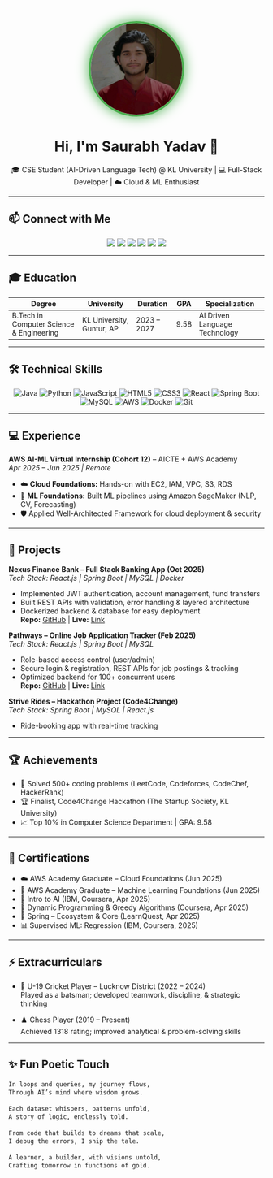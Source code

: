 <p align="center">
  <img src="Profile.jpg" alt="Saurabh Yadav" width="180" height="180" style="border-radius:50%; border:4px solid #4CAF50; box-shadow: 0px 0px 25px #4CAF50;">
</p>

<h1 align="center">Hi, I'm Saurabh Yadav 👋</h1>

<p align="center">
🎓 CSE Student (AI-Driven Language Tech) @ KL University | 💻 Full-Stack Developer | ☁️ Cloud & ML Enthusiast
</p>

---

## 📫 Connect with Me

<p align="center">
<a href="mailto:saurabhklu.ai@gmail.com"><img src="https://img.shields.io/badge/Email-saurabhklu.ai@gmail.com-blue?style=for-the-badge&logo=gmail"></a>
<a href="https://www.linkedin.com/in/wraithklu"><img src="https://img.shields.io/badge/LinkedIn-wraithklu-blue?style=for-the-badge&logo=linkedin"></a>
<a href="https://github.com/wraith-klu"><img src="https://img.shields.io/badge/GitHub-wraith-klu-black?style=for-the-badge&logo=github"></a>
<a href="https://wraithklu.vercel.app/"><img src="https://img.shields.io/badge/Portfolio-Visit-brightgreen?style=for-the-badge&logo=vercel"></a>
<a href="https://leetcode.com/u/wraith_sky/"><img src="https://img.shields.io/badge/LeetCode-wraith_sky-orange?style=for-the-badge&logo=leetcode"></a>
<a href="https://codeforces.com/profile/wraithklu"><img src="https://img.shields.io/badge/Codeforces-wraithklu-blue?style=for-the-badge&logo=codeforces"></a>
</p>

---

## 🎓 Education

| Degree | University | Duration | GPA | Specialization |
|--------|------------|----------|-----|----------------|
| B.Tech in Computer Science & Engineering | KL University, Guntur, AP | 2023 – 2027 | 9.58 | AI Driven Language Technology |

---

## 🛠️ Technical Skills

<p align="center">
  <img src="https://cdn.jsdelivr.net/gh/devicons/devicon/icons/java/java-original.svg" width="60" height="60" alt="Java" />
  <img src="https://cdn.jsdelivr.net/gh/devicons/devicon/icons/python/python-original.svg" width="60" height="60" alt="Python" />
  <img src="https://cdn.jsdelivr.net/gh/devicons/devicon/icons/javascript/javascript-original.svg" width="60" height="60" alt="JavaScript" />
  <img src="https://cdn.jsdelivr.net/gh/devicons/devicon/icons/html5/html5-original.svg" width="60" height="60" alt="HTML5" />
  <img src="https://cdn.jsdelivr.net/gh/devicons/devicon/icons/css3/css3-original.svg" width="60" height="60" alt="CSS3" />
  <img src="https://cdn.jsdelivr.net/gh/devicons/devicon/icons/react/react-original.svg" width="60" height="60" alt="React" />
  <img src="https://cdn.jsdelivr.net/gh/devicons/devicon/icons/spring/spring-original.svg" width="60" height="60" alt="Spring Boot" />
  <img src="https://cdn.jsdelivr.net/gh/devicons/devicon/icons/mysql/mysql-original.svg" width="60" height="60" alt="MySQL" />
  <img src="https://cdn.jsdelivr.net/gh/devicons/devicon/icons/aws/aws-original.svg" width="60" height="60" alt="AWS" />
  <img src="https://cdn.jsdelivr.net/gh/devicons/devicon/icons/docker/docker-original.svg" width="60" height="60" alt="Docker" />
  <img src="https://cdn.jsdelivr.net/gh/devicons/devicon/icons/git/git-original.svg" width="60" height="60" alt="Git" />
</p>

---

## 💻 Experience

**AWS AI-ML Virtual Internship (Cohort 12)** – AICTE + AWS Academy  
*Apr 2025 – Jun 2025 | Remote*

- ☁️ **Cloud Foundations:** Hands-on with EC2, IAM, VPC, S3, RDS  
- 🤖 **ML Foundations:** Built ML pipelines using Amazon SageMaker (NLP, CV, Forecasting)  
- 🛡️ Applied Well-Architected Framework for cloud deployment & security  

---

## 🚀 Projects

**Nexus Finance Bank – Full Stack Banking App (Oct 2025)**  
*Tech Stack: React.js | Spring Boot | MySQL | Docker*  

- Implemented JWT authentication, account management, fund transfers  
- Built REST APIs with validation, error handling & layered architecture  
- Dockerized backend & database for easy deployment  
**Repo:** [GitHub](https://github.com/wraith-klu/NexusFinanceBank1.git) | **Live:** [Link](https://nexus-finance-bank-frontend-ex4r.vercel.app/)

**Pathways – Online Job Application Tracker (Feb 2025)**  
*Tech Stack: React.js | Spring Boot | MySQL*  

- Role-based access control (user/admin)  
- Secure login & registration, REST APIs for job postings & tracking  
- Optimized backend for 100+ concurrent users  
**Repo:** [GitHub](https://github.com/wraith-klu/Pathway.git) | **Live:** [Link](https://pathways-jobsearchengine.vercel.app/)

**Strive Rides – Hackathon Project (Code4Change)**  
*Tech Stack: Spring Boot | MySQL | React.js*  

- Ride-booking app with real-time tracking  

---

## 🏆 Achievements

- 🥇 Solved 500+ coding problems (LeetCode, Codeforces, CodeChef, HackerRank)  
- 🏆 Finalist, Code4Change Hackathon (The Startup Society, KL University)  
- 📈 Top 10% in Computer Science Department | GPA: 9.58  

---

## 📜 Certifications

- ☁️ AWS Academy Graduate – Cloud Foundations (Jun 2025)  
- 🤖 AWS Academy Graduate – Machine Learning Foundations (Jun 2025)  
- 📘 Intro to AI (IBM, Coursera, Apr 2025)  
- 🧮 Dynamic Programming & Greedy Algorithms (Coursera, Apr 2025)  
- 🌱 Spring – Ecosystem & Core (LearnQuest, Apr 2025)  
- 📊 Supervised ML: Regression (IBM, Coursera, 2025)  

---

## ⚡ Extracurriculars

- 🏏 U-19 Cricket Player – Lucknow District (2022 – 2024)  
  Played as a batsman; developed teamwork, discipline, & strategic thinking  

- ♟️ Chess Player (2019 – Present)  
  Achieved 1318 rating; improved analytical & problem-solving skills  

---

## ✨ Fun Poetic Touch

```text
In loops and queries, my journey flows,
Through AI’s mind where wisdom grows.

Each dataset whispers, patterns unfold,
A story of logic, endlessly told.

From code that builds to dreams that scale,
I debug the errors, I ship the tale.

A learner, a builder, with visions untold,
Crafting tomorrow in functions of gold.
